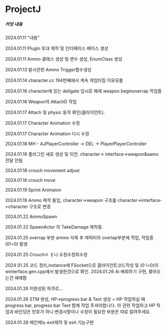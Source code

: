 ProjectJ
=============


##### 커밋 내용
2024.01.11 "내용"

2024.01.11 Plugin 토대 제작 및 인터페이스 베이스 생성 

2024.01.11 Ammo 클래스 생성 및 변수 생성, EnumClass 생성

2024.01.13  발사관련 Ammo Trigger함수생성

2024.01.14 character.cc 194번째에서 계속 게임터짐 이유모룸

2024.01.16 character에 있는 deligate 임시로 해제 weapon beginoverrap 작업중

2024.01.16 Weapon의 AttachD 작업

2024.01.17 Attach 및 physic 동작 확인(클라이언트).

2024.01.17 Character Animation 수정

2024.01.17 Character Animation 다시 수정

2024.01.18 MH - AJPlayerController -> DEL -> PlayerPlayerController

2024.01.18 플러그인 새로 생성 및 이전. character-> interface->weapon&aamo 전달 안됨

2024.01.18 crouch movement adjust 

2024.01.18 crouch move 

2024.01.19 Sprint Animaion 

2024.01.19 Ammo 제작 돌입, character->weapon 구조를 character->interface->character 구조로 변경

2024.01.22 AmmoSpawn

2024.01.22 SpawnActor 의 TakeDamage 제작중.

2024.01.25 overrap 부분 ammo 삭제 후 캐릭터의 overlap부분에 작업, 작업중(0!=0) 발생

2024.01.25 Crouchㅇ ㅐ니 수정수정최수정

2024 01.25 코드 정리,instance에 FSocket으로 클라이언트코드작성 및 (0 !=0)이 winterface.gen.cpp에서 발생한것으로 확인.
2024.01.26 Ai 배회하기 구현, 쫒아오는건 애매함

2024.01.26 미완성된 파쿠르...

2024.01.26 STM 완성, HP->progress bar & Text 생성 = HP 작업하실 때 progress bar, progress bar Text 함께 작업 주셔야합니다. 아 관련 작업하고 HP 작업과 바인딩은 민호가 하니 변경사항이나 수정이 필요한 부분은 따로 알려주세요. 

2024.01.28  메인메뉴 exit제작 및 exit 기능구현